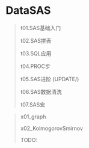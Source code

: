 # DataSAS

> t01.SAS基础入门
>
> t02.SAS拼表
>
> t03.SQL应用
>
> t04.PROC步
>
> t05.SAS进阶 (UPDATE/)
>
> t06.SAS数据清洗
>
> t07.SAS宏
>

> x01_graph
>
> x02_KolmogorovSmirnov
>
> TODO:


